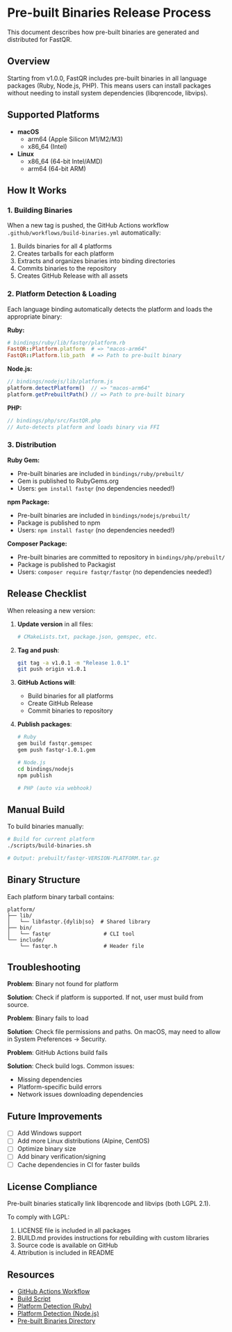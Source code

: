 # Pre-built Binaries Release Process

This document describes how pre-built binaries are generated and distributed for FastQR.

## Overview

Starting from v1.0.0, FastQR includes pre-built binaries in all language packages (Ruby, Node.js, PHP). This means users can install packages without needing to install system dependencies (libqrencode, libvips).

## Supported Platforms

- **macOS**
  - arm64 (Apple Silicon M1/M2/M3)
  - x86_64 (Intel)
- **Linux**
  - x86_64 (64-bit Intel/AMD)
  - arm64 (64-bit ARM)

## How It Works

### 1. Building Binaries

When a new tag is pushed, the GitHub Actions workflow `.github/workflows/build-binaries.yml` automatically:

1. Builds binaries for all 4 platforms
2. Creates tarballs for each platform
3. Extracts and organizes binaries into binding directories
4. Commits binaries to the repository
5. Creates GitHub Release with all assets

### 2. Platform Detection & Loading

Each language binding automatically detects the platform and loads the appropriate binary:

**Ruby:**
```ruby
# bindings/ruby/lib/fastqr/platform.rb
FastQR::Platform.platform  # => "macos-arm64"
FastQR::Platform.lib_path  # => Path to pre-built binary
```

**Node.js:**
```javascript
// bindings/nodejs/lib/platform.js
platform.detectPlatform()  // => "macos-arm64"
platform.getPrebuiltPath() // => Path to pre-built binary
```

**PHP:**
```php
// bindings/php/src/FastQR.php
// Auto-detects platform and loads binary via FFI
```

### 3. Distribution

**Ruby Gem:**
- Pre-built binaries are included in `bindings/ruby/prebuilt/`
- Gem is published to RubyGems.org
- Users: `gem install fastqr` (no dependencies needed!)

**npm Package:**
- Pre-built binaries are included in `bindings/nodejs/prebuilt/`
- Package is published to npm
- Users: `npm install fastqr` (no dependencies needed!)

**Composer Package:**
- Pre-built binaries are committed to repository in `bindings/php/prebuilt/`
- Package is published to Packagist
- Users: `composer require fastqr/fastqr` (no dependencies needed!)

## Release Checklist

When releasing a new version:

1. **Update version** in all files:
   ```bash
   # CMakeLists.txt, package.json, gemspec, etc.
   ```

2. **Tag and push**:
   ```bash
   git tag -a v1.0.1 -m "Release 1.0.1"
   git push origin v1.0.1
   ```

3. **GitHub Actions will**:
   - Build binaries for all platforms
   - Create GitHub Release
   - Commit binaries to repository

4. **Publish packages**:
   ```bash
   # Ruby
   gem build fastqr.gemspec
   gem push fastqr-1.0.1.gem

   # Node.js
   cd bindings/nodejs
   npm publish

   # PHP (auto via webhook)
   ```

## Manual Build

To build binaries manually:

```bash
# Build for current platform
./scripts/build-binaries.sh

# Output: prebuilt/fastqr-VERSION-PLATFORM.tar.gz
```

## Binary Structure

Each platform binary tarball contains:

```
platform/
├── lib/
│   └── libfastqr.{dylib|so}  # Shared library
├── bin/
│   └── fastqr                 # CLI tool
└── include/
    └── fastqr.h               # Header file
```

## Troubleshooting

**Problem**: Binary not found for platform

**Solution**: Check if platform is supported. If not, user must build from source.

**Problem**: Binary fails to load

**Solution**: Check file permissions and paths. On macOS, may need to allow in System Preferences → Security.

**Problem**: GitHub Actions build fails

**Solution**: Check build logs. Common issues:
- Missing dependencies
- Platform-specific build errors
- Network issues downloading dependencies

## Future Improvements

- [ ] Add Windows support
- [ ] Add more Linux distributions (Alpine, CentOS)
- [ ] Optimize binary size
- [ ] Add binary verification/signing
- [ ] Cache dependencies in CI for faster builds

## License Compliance

Pre-built binaries statically link libqrencode and libvips (both LGPL 2.1).

To comply with LGPL:
1. LICENSE file is included in all packages
2. BUILD.md provides instructions for rebuilding with custom libraries
3. Source code is available on GitHub
4. Attribution is included in README

## Resources

- [GitHub Actions Workflow](.github/workflows/build-binaries.yml)
- [Build Script](scripts/build-binaries.sh)
- [Platform Detection (Ruby)](bindings/ruby/lib/fastqr/platform.rb)
- [Platform Detection (Node.js)](bindings/nodejs/lib/platform.js)
- [Pre-built Binaries Directory](prebuilt/)

